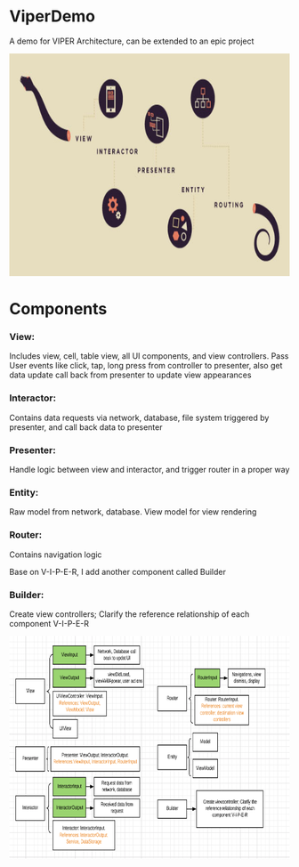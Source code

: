 # ViperDemo

A demo for VIPER Architecture, can be extended to an epic project

<img src="https://github.com/HongliYu/ViperDemo/blob/master/VIPER-Intro.jpg?raw=true" alt="alt text"  height="400">

# Components

### View: 
Includes view, cell, table view, all UI components, and view controllers. Pass User events like click, tap, long press from controller to presenter, also get data update call back from presenter to update view appearances
 
### Interactor: 
Contains data requests via network, database, file system triggered by presenter, and call back data to presenter

###  Presenter: 
Handle logic between view and interactor, and trigger router in a proper way

###  Entity: 
Raw model from network, database. View model for view rendering

###  Router: 
Contains navigation logic

Base on V-I-P-E-R, I add another component called Builder
###  Builder: 
Create view controllers; Clarify the reference relationship of each component V-I-P-E-R

<img src="https://github.com/HongliYu/ViperDemo/blob/master/VIPER-Builder.png?raw=true" alt="alt text"  height="400">

